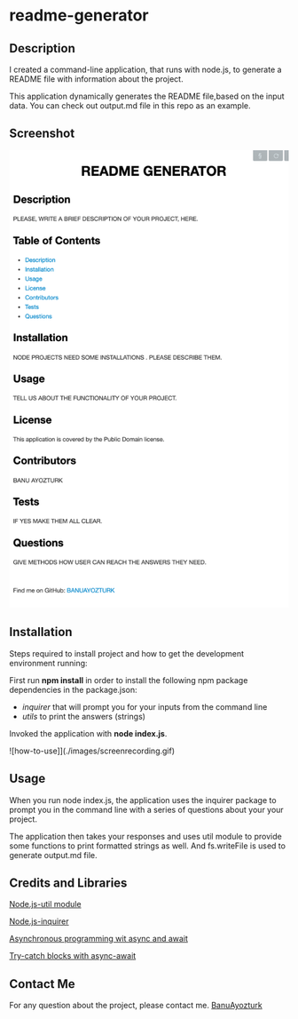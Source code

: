 # readme-generator

## Description

I created a command-line application, that runs with node.js, to generate a README file with information about the project.

This application dynamically generates the README file,based on the input data. You can check out output.md file in this repo as an example.

## Screenshot

![generated-readme-sample](./images/screenshot.png)

## Installation 

Steps required to install project and how to get the development environment running:

First run **npm install** in order to install the following npm package dependencies in the package.json:

- <i>inquirer</i> that will prompt you for your inputs from the command line
- <i>utils</i> to print the answers (strings) 

Invoked the application with **node index.js**.

![how-to-use]](./images/screenrecording.gif)

## Usage

When you run node index.js, the application uses the inquirer package to prompt you in the command line with a series of questions about your your project.

The application then takes your responses and uses util module to provide some functions to print formatted strings as well. And fs.writeFile is used to generate output.md file. 

## Credits and Libraries

 [Node.js-util module](https://www.w3resource.com/node.js/nodejs-utility.php)

 [Node.js-inquirer](https://www.npmjs.com/package/inquirer)

 [Asynchronous programming wit async and await](https://developer.mozilla.org/en-US/docs/Learn/JavaScript/Asynchronous/Async_await)

 [Try-catch blocks with async-await](https://stackoverflow.com/questions/40884153/try-catch-blocks-with-async-await)

 ## Contact Me
For any question about the project, please contact me.
[BanuAyozturk](mailto:bnyksl@gmail.com)





